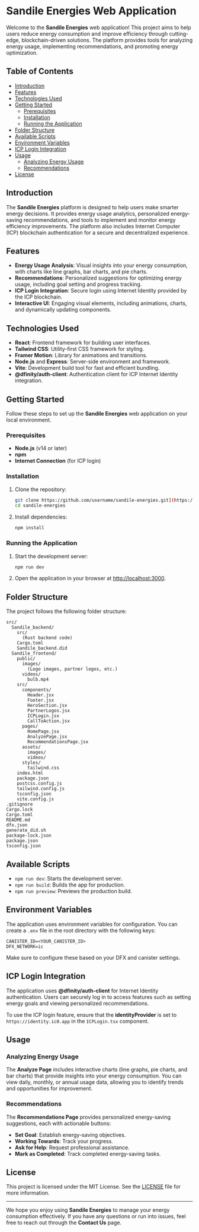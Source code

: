 # Sandile Energies Web Application

Welcome to the **Sandile Energies** web application! This project aims to help users reduce energy consumption and improve efficiency through cutting-edge, blockchain-driven solutions. The platform provides tools for analyzing energy usage, implementing recommendations, and promoting energy optimization.

## Table of Contents

- [Introduction](#introduction)
- [Features](#features)
- [Technologies Used](#technologies-used)
- [Getting Started](#getting-started)
  - [Prerequisites](#prerequisites)
  - [Installation](#installation)
  - [Running the Application](#running-the-application)
- [Folder Structure](#folder-structure)
- [Available Scripts](#available-scripts)
- [Environment Variables](#environment-variables)
- [ICP Login Integration](#icp-login-integration)
- [Usage](#usage)
  - [Analyzing Energy Usage](#analyzing-energy-usage)
  - [Recommendations](#recommendations)
- [License](#license)

## Introduction
The **Sandile Energies** platform is designed to help users make smarter energy decisions. It provides energy usage analytics, personalized energy-saving recommendations, and tools to implement and monitor energy efficiency improvements. The platform also includes Internet Computer (ICP) blockchain authentication for a secure and decentralized experience.

## Features

- **Energy Usage Analysis**: Visual insights into your energy consumption, with charts like line graphs, bar charts, and pie charts.
- **Recommendations**: Personalized suggestions for optimizing energy usage, including goal setting and progress tracking.
- **ICP Login Integration**: Secure login using Internet Identity provided by the ICP blockchain.
- **Interactive UI**: Engaging visual elements, including animations, charts, and dynamically updating components.

## Technologies Used

- **React**: Frontend framework for building user interfaces.
- **Tailwind CSS**: Utility-first CSS framework for styling.
- **Framer Motion**: Library for animations and transitions.
- **Node.js** and **Express**: Server-side environment and framework.
- **Vite**: Development build tool for fast and efficient bundling.
- **@dfinity/auth-client**: Authentication client for ICP Internet Identity integration.

## Getting Started

Follow these steps to set up the **Sandile Energies** web application on your local environment.

### Prerequisites

- **Node.js** (v14 or later)
- **npm**
- **Internet Connection** (for ICP login)

### Installation

1. Clone the repository:
   ```sh
   git clone https://github.com/username/sandile-energies.git](https://github.com/gregorymikuro/Sandile-Blockchain-Based-Energy-Optimization
   cd sandile-energies
   ```

2. Install dependencies:
   ```sh
   npm install
   ```

### Running the Application

1. Start the development server:
   ```sh
   npm run dev
   ```

2. Open the application in your browser at [http://localhost:3000](http://localhost:3000).

## Folder Structure

The project follows the following folder structure:

```
src/
  Sandile_backend/
    src/
      (Rust backend code)
    Cargo.toml
    Sandile_backend.did
  Sandile_frontend/
    public/
      images/
        (Logo images, partner logos, etc.)
      videos/
        bulb.mp4
    src/
      components/
        Header.jsx
        Footer.jsx
        HeroSection.jsx
        PartnerLogos.jsx
        ICPLogin.jsx
        CallToAction.jsx
      pages/
        HomePage.jsx
        AnalyzePage.jsx
        RecommendationsPage.jsx
      assets/
        images/
        videos/
      styles/
        tailwind.css
    index.html
    package.json
    postcss.config.js
    tailwind.config.js
    tsconfig.json
    vite.config.js
.gitignore
Cargo.lock
Cargo.toml
README.md
dfx.json
generate_did.sh
package-lock.json
package.json
tsconfig.json
```

## Available Scripts

- `npm run dev`: Starts the development server.
- `npm run build`: Builds the app for production.
- `npm run preview`: Previews the production build.

## Environment Variables

The application uses environment variables for configuration. You can create a `.env` file in the root directory with the following keys:

```
CANISTER_ID=<YOUR_CANISTER_ID>
DFX_NETWORK=ic
```
Make sure to configure these based on your DFX and canister settings.

## ICP Login Integration

The application uses **@dfinity/auth-client** for Internet Identity authentication. Users can securely log in to access features such as setting energy goals and viewing personalized recommendations.

To use the ICP login feature, ensure that the **identityProvider** is set to `https://identity.ic0.app` in the `ICPLogin.tsx` component.

## Usage

### Analyzing Energy Usage
The **Analyze Page** includes interactive charts (line graphs, pie charts, and bar charts) that provide insights into your energy consumption. You can view daily, monthly, or annual usage data, allowing you to identify trends and opportunities for improvement.

### Recommendations
The **Recommendations Page** provides personalized energy-saving suggestions, each with actionable buttons:
- **Set Goal**: Establish energy-saving objectives.
- **Working Towards**: Track your progress.
- **Ask for Help**: Request professional assistance.
- **Mark as Completed**: Track completed energy-saving tasks.

## License

This project is licensed under the MIT License. See the [LICENSE](LICENSE) file for more information.

---

We hope you enjoy using **Sandile Energies** to manage your energy consumption effectively. If you have any questions or run into issues, feel free to reach out through the **Contact Us** page.

